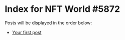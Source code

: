 # Index for NFT World #5872
Posts will be displayed in the order below:

- [Your first post](./001-first.md)

